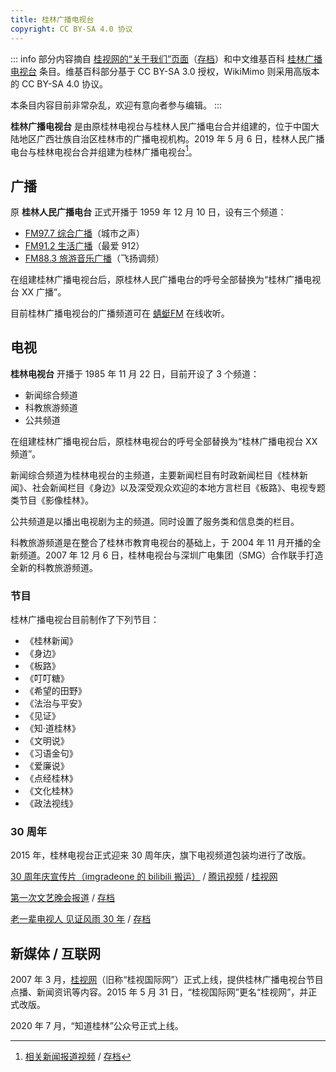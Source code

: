 ```yaml
---
title: 桂林广播电视台
copyright: CC BY-SA 4.0 协议
---
```


::: info
部分内容摘自 [桂视网的“关于我们”页面](https://www.gltvs.com/About/About.shtml)（[存档](https://web.archive.org/web/20220611143856/https://www.gltvs.com/About/About.shtml)）和中文维基百科 [桂林广播电视台](https://zh.wikipedia.org/zh-cn/桂林广播电视台) 条目。维基百科部分基于 CC BY-SA 3.0 授权，WikiMimo 则采用高版本的 CC BY-SA 4.0 协议。

本条目内容目前非常杂乱，欢迎有意向者参与编辑。
:::

**桂林广播电视台** 是由原桂林电视台与桂林人民广播电台合并组建的，位于中国大陆地区广西壮族自治区桂林市的广播电视机构。2019 年 5 月 6 日，桂林人民广播电台与桂林电视台合并组建为桂林广播电视台[^1]。

## 广播

原 **桂林人民广播电台** 正式开播于 1959 年 12 月 10 日，设有三个频道：

- [FM97.7 综合广播](https://www.qingting.fm/radios/1759/)（城市之声）
- [FM91.2 生活广播](https://www.qingting.fm/radios/15318228/)（最爱 912）
- [FM88.3 旅游音乐广播](https://www.qingting.fm/radios/1760)（飞扬调频）

在组建桂林广播电视台后，原桂林人民广播电台的呼号全部替换为“桂林广播电视台 XX 广播”。

目前桂林广播电视台的广播频道可在 [蜻蜓FM](https://www.qingting.fm/radiopage/239/1) 在线收听。

## 电视

**桂林电视台** 开播于 1985 年 11 月 22 日，目前开设了 3 个频道：

- 新闻综合频道
- 科教旅游频道
- 公共频道

在组建桂林广播电视台后，原桂林电视台的呼号全部替换为“桂林广播电视台 XX 频道”。

新闻综合频道为桂林电视台的主频道，主要新闻栏目有时政新闻栏目《桂林新闻》、社会新闻栏目《身边》以及深受观众欢迎的本地方言栏目《板路》、电视专题类节目《影像桂林》。

公共频道是以播出电视剧为主的频道。同时设置了服务类和信息类的栏目。

科教旅游频道是在整合了桂林市教育电视台的基础上，于 2004 年 11 月开播的全新频道。2007 年 12 月 6 日，桂林电视台与深圳广电集团（SMG）合作联手打造全新的科教旅游频道。

### 节目

桂林广播电视台目前制作了下列节目：

- 《桂林新闻》
- 《身边》
- 《板路》
- 《叮叮糖》
- 《希望的田野》
- 《法治与平安》
- 《见证》
- 《知·道桂林》
- 《文明说》
- 《习语金句》
- 《爱廉说》
- 《点经桂林》
- 《文化桂林》
- 《政法视线》

### 30 周年

2015 年，桂林电视台正式迎来 30 周年庆，旗下电视频道包装均进行了改版。

[30 周年庆宣传片（imgradeone 的 bilibili 搬运）](https://www.bilibili.com/video/BV1gp411Z7eu) / [腾讯视频](https://v.qq.com/x/page/m0173gi4d0m.html) / [桂视网](https://news.gltvs.com/201511/201511202002420be61c2f359b466d.shtml)

[第一次文艺晚会报道](https://news.gltvs.com/201511/2015112416264427a00d2e9d3a437d.shtml) / [存档](https://web.archive.org/web/20220612014829/https://news.gltvs.com/201511/2015112416264427a00d2e9d3a437d.shtml)

[老一辈电视人 见证风雨 30 年](https://news.gltvs.com/201511/20151118221050d1adb2d858214832.shtml) / [存档](https://web.archive.org/web/20220612014907/https://news.gltvs.com/201511/20151118221050d1adb2d858214832.shtml)

## 新媒体 / 互联网

2007 年 3 月，[桂视网](https://www.gltvs.com)（旧称“桂视国际网”）正式上线，提供桂林广播电视台节目点播、新闻资讯等内容。2015 年 5 月 31 日，“桂视国际网”更名“桂视网”，并正式改版。

2020 年 7 月，“知道桂林”公众号正式上线。

[^1]: [相关新闻报道视频](https://news.gltvs.com/201905/201905070945119a7403eb544547b9.shtml) / [存档](https://web.archive.org/web/20220612013247/https://news.gltvs.com/201905/201905070945119a7403eb544547b9.shtml)
